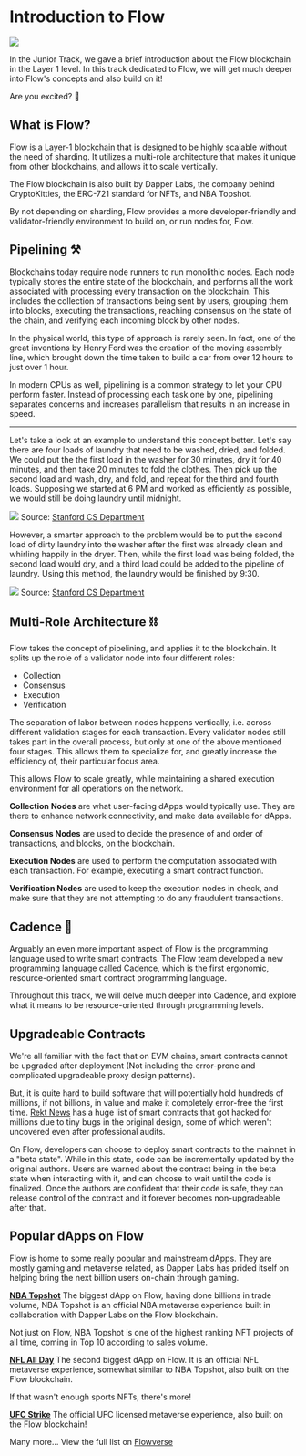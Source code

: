 # Introduction to Flow

![](https://i.imgur.com/bQNXrDE.png)

In the Junior Track, we gave a brief introduction about the Flow blockchain in the Layer 1 level. In this track dedicated to Flow, we will get much deeper into Flow's concepts and also build on it!

Are you excited? 🚀

## What is Flow?

Flow is a Layer-1 blockchain that is designed to be highly scalable without the need of sharding. It utilizes a multi-role architecture that makes it unique from other blockchains, and allows it to scale vertically.

The Flow blockchain is also built by Dapper Labs, the company behind CryptoKitties, the ERC-721 standard for NFTs, and NBA Topshot.

By not depending on sharding, Flow provides a more developer-friendly and validator-friendly environment to build on, or run nodes for, Flow.

## Pipelining ⚒

Blockchains today require node runners to run monolithic nodes. Each node typically stores the entire state of the blockchain, and performs all the work associated with processing every transaction on the blockchain. This includes the collection of transactions being sent by users, grouping them into blocks, executing the transactions, reaching consensus on the state of the chain, and verifying each incoming block by other nodes.

In the physical world, this type of approach is rarely seen. In fact, one of the great inventions by Henry Ford was the creation of the moving assembly line, which brought down the time taken to build a car from over 12 hours to just over 1 hour.

In modern CPUs as well, pipelining is a common strategy to let your CPU perform faster. Instead of processing each task one by one, pipelining separates concerns and increases parallelism that results in an increase in speed.

---

Let's take a look at an example to understand this concept better. Let's say there are four loads of laundry that need to be washed, dried, and folded. We could put the the first load in the washer for 30 minutes, dry it for 40 minutes, and then take 20 minutes to fold the clothes. Then pick up the second load and wash, dry, and fold, and repeat for the third and fourth loads. Supposing we started at 6 PM and worked as efficiently as possible, we would still be doing laundry until midnight.

![](https://i.imgur.com/whBgVxk.png)
Source: [Stanford CS Department](https://cs.stanford.edu/people/eroberts/courses/soco/projects/risc/pipelining/index.html)

However, a smarter approach to the problem would be to put the second load of dirty laundry into the washer after the first was already clean and whirling happily in the dryer. Then, while the first load was being folded, the second load would dry, and a third load could be added to the pipeline of laundry. Using this method, the laundry would be finished by 9:30.

![](https://i.imgur.com/xOYO7U6.png)
Source: [Stanford CS Department](https://cs.stanford.edu/people/eroberts/courses/soco/projects/risc/pipelining/index.html)

## Multi-Role Architecture ⛓

Flow takes the concept of pipelining, and applies it to the blockchain. It splits up the role of a validator node into four different roles:

- Collection
- Consensus
- Execution
- Verification

The separation of labor between nodes happens vertically, i.e. across different validation stages for each transaction. Every validator nodes still takes part in the overall process, but only at one of the above mentioned four stages. This allows them to specialize for, and greatly increase the efficiency of, their particular focus area.

This allows Flow to scale greatly, while maintaining a shared execution environment for all operations on the network.

**Collection Nodes** are what user-facing dApps would typically use. They are there to enhance network connectivity, and make data available for dApps.

**Consensus Nodes** are used to decide the presence of and order of transactions, and blocks, on the blockchain.

**Execution Nodes** are used to perform the computation associated with each transaction. For example, executing a smart contract function.

**Verification Nodes** are used to keep the execution nodes in check, and make sure that they are not attempting to do any fraudulent transactions.

## Cadence 🤯

Arguably an even more important aspect of Flow is the programming language used to write smart contracts. The Flow team developed a new programming language called Cadence, which is the first ergonomic, resource-oriented smart contract programming language.

Throughout this track, we will delve much deeper into Cadence, and explore what it means to be resource-oriented through programming levels.

## Upgradeable Contracts

We're all familiar with the fact that on EVM chains, smart contracts cannot be upgraded after deployment (Not including the error-prone and complicated upgradeable proxy design patterns).

But, it is quite hard to build software that will potentially hold hundreds of millions, if not billions, in value and make it completely error-free the first time. [Rekt News](https://rekt.news) has a huge list of smart contracts that got hacked for millions due to tiny bugs in the original design, some of which weren't uncovered even after professional audits.

On Flow, developers can choose to deploy smart contracts to the mainnet in a "beta state". While in this state, code can be incrementally updated by the original authors. Users are warned about the contract being in the beta state when interacting with it, and can choose to wait until the code is finalized. Once the authors are confident that their code is safe, they can release control of the contract and it forever becomes non-upgradeable after that.

## Popular dApps on Flow

Flow is home to some really popular and mainstream dApps. They are mostly gaming and metaverse related, as Dapper Labs has prided itself on helping bring the next billion users on-chain through gaming.

**[NBA Topshot](https://nbatopshot.com)**
The biggest dApp on Flow, having done billions in trade volume, NBA Topshot is an official NBA metaverse experience built in collaboration with Dapper Labs on the Flow blockchain.

Not just on Flow, NBA Topshot is one of the highest ranking NFT projects of all time, coming in Top 10 according to sales volume.

**[NFL All Day](https://nflallday.com/)**
The second biggest dApp on Flow. It is an official NFL metaverse experience, somewhat similar to NBA Topshot, also built on the Flow blockchain.

If that wasn't enough sports NFTs, there's more!

**[UFC Strike](https://ufcstrike.com)**
The official UFC licensed metaverse experience, also built on the Flow blockchain!

Many more... View the full list on [Flowverse](https://www.flowverse.co/)

<SubmitQuiz />
